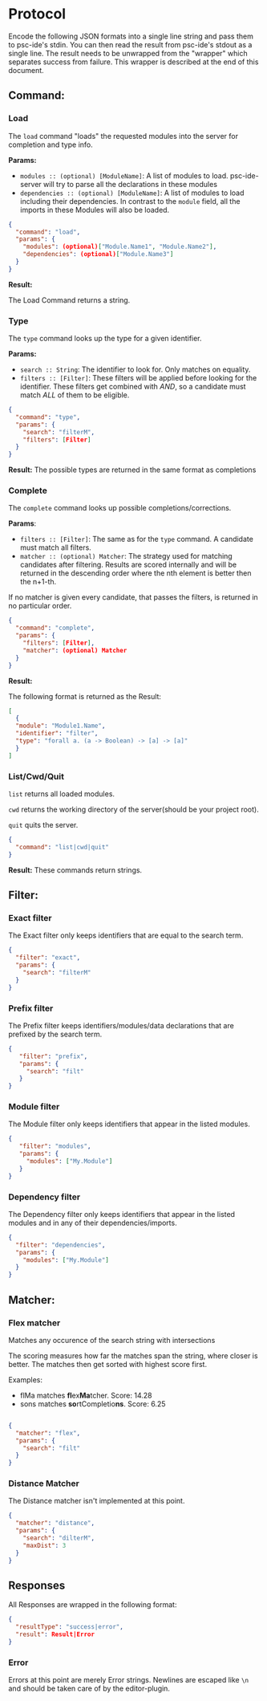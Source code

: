 # Protocol

Encode the following JSON formats into a single line string and pass them to
psc-ide's stdin. You can then read the result from psc-ide's stdout as a single
line. The result needs to be unwrapped from the "wrapper" which separates success
from failure. This wrapper is described at the end of this document.

## Command:
### Load
The `load` command "loads" the requested modules into the server
for completion and type info.

**Params:**
 - `modules :: (optional) [ModuleName]`: A list of modules to load.
  psc-ide-server will try to parse all the declarations in these modules
 - `dependencies :: (optional) [ModuleName]`: A list of modules to load 
  including their dependencies. In contrast to the `module` field, all the
  imports in these Modules will also be loaded.

```json
{
  "command": "load",
  "params": {
    "modules": (optional)["Module.Name1", "Module.Name2"],
    "dependencies": (optional)["Module.Name3"]
  }
}
```

**Result:**

The Load Command returns a string.

### Type
The `type` command looks up the type for a given identifier.

**Params:**
 - `search :: String`: The identifier to look for. Only matches on equality.
 - `filters :: [Filter]`: These filters will be applied before looking for the
  identifier. These filters get combined with *AND*, so a candidate must match *ALL*
  of them to be eligible.
```json
{
  "command": "type",
  "params": {
    "search": "filterM",
    "filters": [Filter]
  }
}
```

**Result:**
The possible types are returned in the same format as completions

### Complete
The `complete` command looks up possible completions/corrections.

**Params**:
 - `filters :: [Filter]`: The same as for the `type` command. A candidate must match
  all filters.
 - `matcher :: (optional) Matcher`: The strategy used for matching candidates after filtering.
  Results are scored internally and will be returned in the descending order where
  the nth element is better then the n+1-th.

  If no matcher is given every candidate, that passes the filters, is returned in no 
  particular order.
```json
{
  "command": "complete",
  "params": {
    "filters": [Filter],
    "matcher": (optional) Matcher
  }
}
```

**Result:**

The following format is returned as the Result:

```json
[
  {
  "module": "Module1.Name",
  "identifier": "filter",
  "type": "forall a. (a -> Boolean) -> [a] -> [a]"
  }
]
```

### List/Cwd/Quit
`list` returns all loaded modules.

`cwd` returns the working directory of the server(should be your project root).

`quit` quits the server.

```json
{
  "command": "list|cwd|quit"
}
```

**Result:**
These commands return strings.

## Filter:

### Exact filter
The Exact filter only keeps identifiers that are equal to the search term.

```json
{
  "filter": "exact",
  "params": {
    "search": "filterM"
  }
}
```
### Prefix filter
The Prefix filter keeps identifiers/modules/data declarations that
are prefixed by the search term.

```json
{
   "filter": "prefix",
   "params": {
     "search": "filt"
   }
}
```

### Module filter
The Module filter only keeps identifiers that appear in the listed modules.

```json
{
   "filter": "modules",
   "params": {
     "modules": ["My.Module"]
   }
}
```

### Dependency filter
The Dependency filter only keeps identifiers that appear in the listed modules
and in any of their dependencies/imports.

```json
{
  "filter": "dependencies",
  "params": {
    "modules": ["My.Module"]
  }
}
```

## Matcher:

### Flex matcher
Matches any occurence of the search string with intersections

The scoring measures how far the matches span the string, where
closer is better. The matches then get sorted with highest score first.

Examples:
- flMa matches **fl**ex**Ma**tcher. Score: 14.28
- sons matches **so**rtCompletio**ns**. Score: 6.25
```json

{
  "matcher": "flex",
  "params": {
    "search": "filt"
  }
}
```

### Distance Matcher

The Distance matcher isn't implemented at this point.

```json
{
  "matcher": "distance",
  "params": {
    "search": "dilterM",
    "maxDist": 3
  }
}
```

## Responses

All Responses are wrapped in the following format:

```json
{
  "resultType": "success|error",
  "result": Result|Error
}
```

### Error

Errors at this point are merely Error strings. Newlines are escaped like `\n`
and should be taken care of by the editor-plugin.
